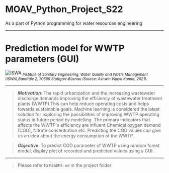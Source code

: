 # MOAV_Python_Project_S22
As a part of Python programming for water resources engineering
***
# Prediction model for WWTP parameters (GUI)

![ISWA](https://github.com/IamAshwinVKumar/MOAV_Python_Project_S22/blob/main/S22-MOAV-Python_Project_Main/Images/ISWA_image.jpg)
*<sub>Institute of Sanitary Engineering, Water Quality and Waste Management (ISWA),Bandtäle 2, 70569 Stuttgart-Büsnau (Source: Ashwin Vijaya Kumar, 2021).</sub>*

***

> ***Motivation***: The rapid urbanization and the increasing wastewater discharge demands improving the efficiency of wastewater treatment plants (WWTP).This can help reduce operating costs and helps towards sustainable goals. Machine learning is considered the latest solution for exploring the possibilities of improving WWTP operating status in future period by modelling. The primary indicators that affects the WWTP's efficiency are influent Chemical oxygen demand (COD), Nitrate concentration etc. Predicting the COD values can give us an idea about the energy consumption of the WWTP.  

> ***Objective***: To predict COD parameter of WWTP using random forest model, display plot of recorded and predicted values using a GUI. 
***
> Please refer to `README.md` in the project folder
